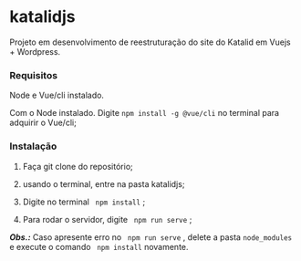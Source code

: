 # katalidjs 

Projeto em desenvolvimento de reestruturação do site do Katalid em Vuejs + Wordpress.

### Requisitos

 Node e Vue/cli instalado.
 
 Com o Node instalado. Digite ``` npm install -g @vue/cli ```  no terminal para adquirir o Vue/cli; 

### Instalação

1. Faça git clone do repositório;

2. usando o terminal, entre na pasta katalidjs;

3. Digite no terminal ``` npm install``` ;

4. Para rodar o servidor, digite ``` npm run serve``` ;


***Obs.:*** Caso apresente erro no ``` npm run serve``` , delete a pasta ```node_modules``` e execute o comando ``` npm install``` novamente.
